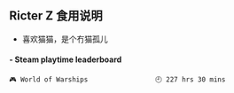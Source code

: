 ## Ricter Z 食用说明
- 喜欢猫猫，是个冇猫孤儿

<!-- steam-box start -->
#### - Steam playtime leaderboard
```text
🎮 World of Warships                 🕘 227 hrs 30 mins
```
<!-- Powered by https://github.com/YouEclipse/steam-box . -->
<!-- steam-box end -->
